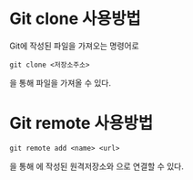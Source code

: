 # Git clone 사용방법

Git에 작성된 파일을 가져오는 명령어로

```git clone <저장소주소>```

을 통해 파일을 가져올 수 있다.



# Git remote 사용방법

```git remote add <name> <url>```

을 통해 <url>에 작성된 원격저장소와 <name>으로 연결할 수 있다.